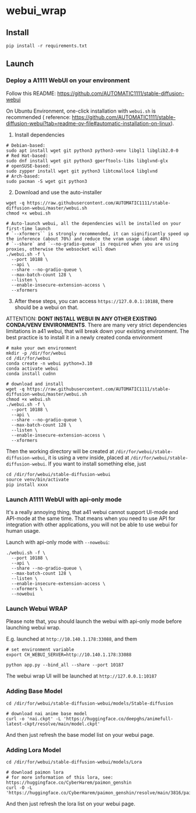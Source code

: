 # webui_wrap

## Install

```shell
pip install -r requirements.txt
```

## Launch

### Deploy a A1111 WebUI on your environment

Follow this README: https://github.com/AUTOMATIC1111/stable-diffusion-webui

On Ubuntu Environment, one-click installation with `webui.sh` is recommended (
reference: https://github.com/AUTOMATIC1111/stable-diffusion-webui?tab=readme-ov-file#automatic-installation-on-linux).

1. Install dependencies

```shell
# Debian-based:
sudo apt install wget git python3 python3-venv libgl1 libglib2.0-0
# Red Hat-based:
sudo dnf install wget git python3 gperftools-libs libglvnd-glx 
# openSUSE-based:
sudo zypper install wget git python3 libtcmalloc4 libglvnd
# Arch-based:
sudo pacman -S wget git python3
```

2. Download and use the auto-installer

```shell
wget -q https://raw.githubusercontent.com/AUTOMATIC1111/stable-diffusion-webui/master/webui.sh
chmod +x webui.sh

# Auto-launch webui, all the dependencies will be installed on your first-time launch
# `--xformers`` is strongly recommended, it can significantly speed up the inference (about 70%) and reduce the vram usage (about 40%)
# `--share` and `--no-gradio-queue` is required when you are using proxies, otherwise the websocket will down
./webui.sh -f \
  --port 10188 \
  --api \
  --share --no-gradio-queue \ 
  --max-batch-count 128 \
  --listen \
  --enable-insecure-extension-access \
  --xformers
```

3. After these steps, you can access `https://127.0.0.1:10188`, there should be a webui on that.

ATTENTION: **DONT INSTALL WEBUI IN ANY OTHER EXISTING CONDA/VENV ENVIRONMENTS**. There are many very strict dependencies
limitations in a41 webui, that will break down your existing environment.
The best practice is to install it in a newly created conda environment

```shell
# make your own environment
mkdir -p /dir/for/webui
cd /dir/for/webui
conda create -n webui python=3.10
conda activate webui
conda install cudnn

# download and install
wget -q https://raw.githubusercontent.com/AUTOMATIC1111/stable-diffusion-webui/master/webui.sh
chmod +x webui.sh
./webui.sh -f \
  --port 10188 \
  --api \
  --share --no-gradio-queue \ 
  --max-batch-count 128 \
  --listen \
  --enable-insecure-extension-access \
  --xformers
```

Then the working directory will be created at `/dir/for/webui/stable-diffusion-webui`, it is using a venv inside, placed
at `/dir/for/webui/stable-diffusion-webui`. If you want to install something else, just

```shell
cd /dir/for/webui/stable-diffusion-webui
source venv/bin/activate
pip install xxxx
```

### Launch A1111 WebUI with api-only mode

It's a really annoying thing, that a41 webui cannot support UI-mode and API-mode at the same time.
That means when you need to use API for integration with other applications, you will not be able to use webui for human
usage.

Launch with api-only mode with `--nowebui`:

```shell
./webui.sh -f \
  --port 10188 \
  --api \
  --share --no-gradio-queue \ 
  --max-batch-count 128 \
  --listen \
  --enable-insecure-extension-access \
  --xformers \
  --nowebui
```

### Launch Webui WRAP

Please note that, you should launch the webui with api-only mode before launching webui wrap.

E.g. launched at `http://10.140.1.178:33088`, and them

```shell
# set environment variable
export CH_WEBUI_SERVER=http://10.140.1.178:33088

python app.py --bind_all --share --port 10187
```

The webui wrap UI will be launched at `http://127.0.0.1:10187`

### Adding Base Model

```shell
cd /dir/for/webui/stable-diffusion-webui/models/Stable-diffusion

# download nai anime base model
curl -o 'nai.ckpt' -L 'https://huggingface.co/deepghs/animefull-latest-ckpt/resolve/main/model.ckpt'
```

And then just refresh the base model list on your webui page.

### Adding Lora Model

```shell
cd /dir/for/webui/stable-diffusion-webui/models/Lora

# download paimon lora
# for more information of this lora, see: https://huggingface.co/CyberHarem/paimon_genshin
curl -O -L 'https://huggingface.co/CyberHarem/paimon_genshin/resolve/main/3816/paimon_genshin.safetensors'
```

And then just refresh the lora list on your webui page.

